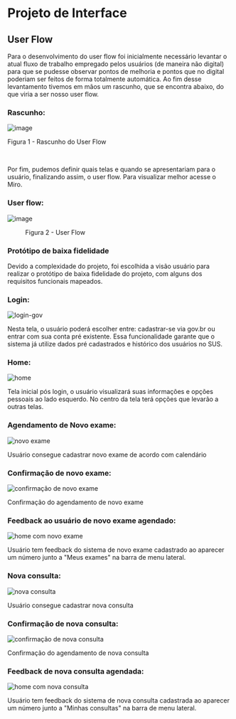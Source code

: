 
# Projeto de Interface

## User Flow

Para o desenvolvimento do user flow foi inicialmente necessário levantar o atual fluxo de trabalho empregado pelos usuários (de maneira não digital) para que se pudesse observar pontos de melhoria e pontos que no digital poderiam ser feitos de forma totalmente automática. Ao fim desse levantamento tivemos em mãos um rascunho, que se encontra abaixo, do que viria a ser nosso user flow.

### Rascunho: 

![image](https://github.com/user-attachments/assets/a14c137c-cc1f-486d-bd43-cde440f15ee3)

Figura 1 - Rascunho do User Flow

<br>
    

Por fim, pudemos definir quais telas e quando se apresentariam para o usuário, finalizando assim, o user flow. Para visualizar melhor acesse o Miro.

### User flow: 

![image](https://github.com/user-attachments/assets/48a939bd-7f2d-4150-bb9a-4bd3870203d9)

<figure> 
    <figcaption>Figura 2 - User Flow
</figure>


### Protótipo de baixa fidelidade

Devido a complexidade do projeto, foi escolhida a visão usuário para realizar o protótipo de baixa fidelidade do projeto, com alguns dos requisitos funcionais mapeados. 

### Login:

<p><img src="img/FacilitaSUS - Login.jpg" alt="login-gov"></p>

Nesta tela, o usuário poderá escolher entre: cadastrar-se via gov.br ou entrar com sua conta pré existente. Essa funcionalidade garante que o sistema já utilize dados pré cadastrados e histórico dos usuários no SUS.

### Home:

<p><img src="img/FacilitaSUS - Home.jpg" alt="home"></p>

Tela inicial pós login, o usuário visualizará suas informações e opções pessoais ao lado esquerdo. No centro da tela terá opções que levarão a outras telas. 

### Agendamento de Novo exame:

<p><img src="img/FacilitaSUS - Agendamento-exame.jpg" alt="novo exame"></p>

Usuário consegue cadastrar novo exame de acordo com calendário

### Confirmação de novo exame:

<p><img src="img/FacilitaSUS - Confirmacao-exame.jpg" alt="confirmação de novo exame"></p>

Confirmação do agendamento de novo exame

### Feedback ao usuário de novo exame agendado:

<p><img src="img/FacilitaSUS - Home-novo-exame.jpg" alt="home com novo exame"></p>

Usuário tem feedback do sistema de novo exame cadastrado ao aparecer um número junto a "Meus exames" na barra de menu lateral.

### Nova consulta:

<p><img src="img/FacilitaSUS - Agendamento-consulta.jpg" alt="nova consulta"></p>

Usuário consegue cadastrar nova consulta 

### Confirmação de nova consulta:

<p><img src="img/FacilitaSUS - Confirmacao-consulta.jpg" alt="confirmação de nova consulta"></p>

Confirmação do agendamento de nova consulta

### Feedback de nova consulta agendada:

<p><img src="img/FacilitaSUS - Home-nova-consulta.jpg" alt="home com nova consulta"></p>

Usuário tem feedback do sistema de nova consulta cadastrada ao aparecer um número junto a "Minhas consultas" na barra de menu lateral.



